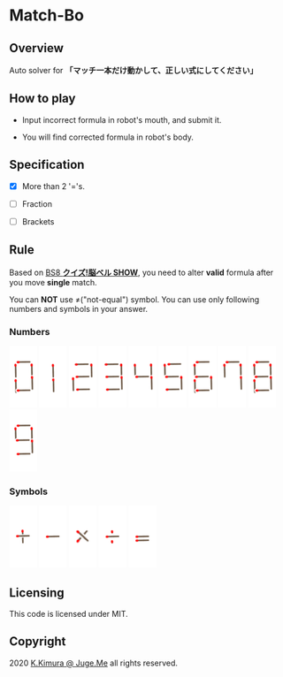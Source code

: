 # Match-Bo


## Overview

Auto solver for **「マッチ一本だけ動かして、正しい式にしてください」**


## How to play

- Input incorrect formula in robot's mouth, and submit it.

- You will find corrected formula in robot's body.


## Specification

- [x] More than 2 '='s.

- [ ] Fraction

- [ ] Brackets


## Rule

Based on [BS8 **クイズ!脳ベル SHOW**](https://www.bsfuji.tv/noubellshow/), you need to alter **valid** formula after you move **single** match.

You can **NOT** use &#x2260;("not-equal") symbol. You can use only following numbers and symbols in your answer.

### Numbers

![0](./imgs/0.png)
![1](./imgs/1.png)
![2](./imgs/2.png)
![3](./imgs/3.png)
![4](./imgs/4.png)
![5](./imgs/5.png)
![6](./imgs/6.png)
![7](./imgs/7.png)
![8](./imgs/8.png)
![9](./imgs/9.png)

### Symbols

![+](./imgs/12.png)
![-](./imgs/13.png)
![*](./imgs/14.png)
![/](./imgs/15.png)
![=](./imgs/16.png)


## Licensing

This code is licensed under MIT.


## Copyright

2020  [K.Kimura @ Juge.Me](https://github.com/dotnsf) all rights reserved.
